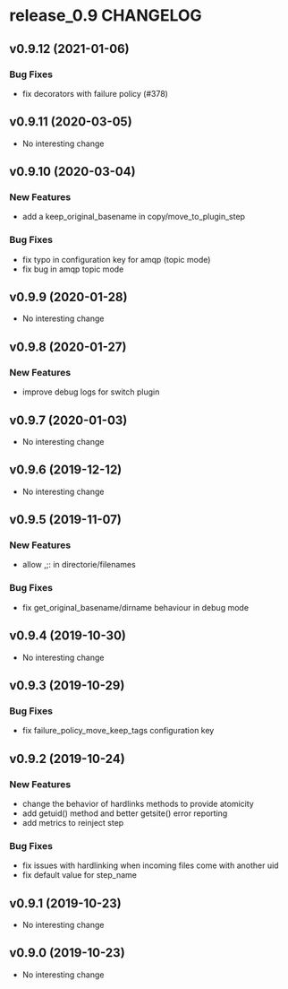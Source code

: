 # release_0.9 CHANGELOG

## v0.9.12 (2021-01-06)

### Bug Fixes

- fix decorators with failure policy (#378)

## v0.9.11 (2020-03-05)

- No interesting change

## v0.9.10 (2020-03-04)

### New Features

- add a keep_original_basename in copy/move_to_plugin_step

### Bug Fixes

- fix typo in configuration key for amqp (topic mode)
- fix bug in amqp topic mode

## v0.9.9 (2020-01-28)

- No interesting change

## v0.9.8 (2020-01-27)

### New Features

- improve debug logs for switch plugin

## v0.9.7 (2020-01-03)

- No interesting change

## v0.9.6 (2019-12-12)

- No interesting change

## v0.9.5 (2019-11-07)

### New Features

- allow ,;: in directorie/filenames

### Bug Fixes

- fix get_original_basename/dirname behaviour in debug mode

## v0.9.4 (2019-10-30)

- No interesting change

## v0.9.3 (2019-10-29)

### Bug Fixes

- fix failure_policy_move_keep_tags configuration key

## v0.9.2 (2019-10-24)

### New Features

- change the behavior of hardlinks methods to provide atomicity
- add getuid() method and better getsite() error reporting
- add metrics to reinject step

### Bug Fixes

- fix issues with hardlinking when incoming files come with another uid
- fix default value for step_name

## v0.9.1 (2019-10-23)

- No interesting change

## v0.9.0 (2019-10-23)

- No interesting change


